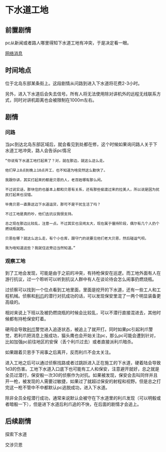 # 下水道工地

## 前置剧情

pc从新闻或者路人哪里得知下水道工地有冲突，于是决定看一眼。

[网络消息](../网络消息.md)

## 时间地点

位于北岛东部某条街上。这段剧情从问路到进入下水道将花费2-3小时。

另外，进入下水道后会失去信号。所有人将无法使用除对讲机外的远程无线联系方式，同时对讲机距离也会被限制在1000m左右。

## 剧情

### 问路

当pc到达北岛东部区域后，就会看见到处都在修，这个时候如果询问路人关于下水道工地冲突，路人会告诉pc情况

    “你说有下水道工地打起来了？对，就在那边，就这么这么走。

    他们早上8点到晚上10点开工，也不知道为啥突然这么勤快了。
    
    我跟你讲，其实打起来的都是贝恩的人，老百姓哪有那么闲。
    
    不过说实话，那块住的也基本上都和贝恩有关系，还有那些偷渡过来的拉美人，所以说是因为扰民打起来也没错。
    
    毕竟贝恩一直靠这边下水道运货，那可不是干扰生活了吗？

    不过工地是真的吵，他们去抗议我很支持。
    
    总之现在那边比较乱，注意一点。不过其实也没闹太大，现在属于僵持阶段，偶尔有几个人扔个燃烧瓶就跑。
    
    贝恩在哪？就这么这么走，有个小仓库，跟守门的说要见他们老大贝恩，然后碰运气呗。
    
    我为啥知道这些？我就住这旁边当然知道。”

### 观察工地

到了工地会发现，可能是由于之前的冲突，有持枪保安在巡逻。而工地外面有人在游行抗议，过一个聆听可以听到抗议人群中有人在谈论待会怎么闹事扔燃烧瓶。

过侦察可以找到一个位点看到工地里面，里面是挖开的下水道，还有一些工人和工程机械。侦察和[利爪](../人物/利爪.md)的潜行对抗成功的话，可以发现保安里混了一两个明显装备更高级的。

相对来说上下班以及被扔燃烧瓶的时候会比较乱，可以不潜行直接混进去，其他时候都有持枪保安盯着。

硬闯会导致[利爪](../人物/利爪.md)警觉进入追逐状态，被追上了就开打。同时如果pc引起利爪警觉，若利爪把消息上报成功，猫头鹰也会开始关注pc，那么pc可能会遭到针对，比如加强pc前往地区的安保（丢个利爪过去）或者直接派利爪暗杀。

如果跟着贝恩手下闹事之后离开，反而利爪不会太关注。

进入工地之后可以通过侦察找路或者过跳跃进入正在施工的下水道，硬着陆会导致1d3的伤害。工地下水道入口底下也可能有工人和保安，注意避开就好，总之就是全员过潜行，保安骰一次30的侦察作为对抗。如果被发现，保安会去叫同伴并且开一枪，被发现的人需要过敏捷，如果过了就超过保安的射程和视野。但是总之打完这一枪不管中不中都默认pc逃脱成功，进入下水道。

除非全员全程潜行成功，通常来说默认会被守在下水道里的利爪发现（可以明骰或者暗骰一下），但是进下水道后利爪追的不快，在后面的剧情才会追上。

## 后续剧情

探索下水道

交涉贝恩